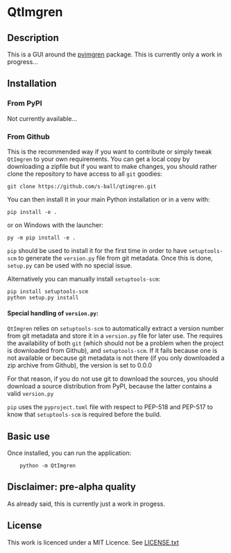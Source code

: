 <!-- [![Build Status](https://travis-ci.com/s-ball/MockSelector.svg?branch=master)](https://travis-ci.com/s-ball/MockSelector)
[![codecov](https://codecov.io/gh/s-ball/MockSelector/branch/master/graph/badge.svg)](https://codecov.io/gh/s-ball/MockSelector)
-->
# QtImgren

## Description

This is a GUI around the [pyimgren](https://pypi.org/project/pyimgren/) package. This is currently only a work in progress...

## Installation

### From PyPI

Not currently available...

### From Github

This is the recommended way if you want to contribute or simply tweak
`QtImgren` to your own requirements. You can get a local copy by
downloading a zipfile but if you want to make changes, you should
 rather clone the repository to have access to all `git` goodies:

    git clone https://github.com/s-ball/qtimgren.git

You can then install it in your main Python installation or in a venv with:

    pip install -e .

or on Windows with the launcher:

    py -m pip install -e .
    
`pip` should be used to install it for the first time in order to have
`setuptools-scm` to generate the `version.py` file from git metadata.
Once this is done, `setup.py` can be used with no special issue.

Alternatively you can manually install `setuptools-scm`:

    pip install setuptools-scm
    python setup.py install

#### Special handling of `version.py`:

`QtImgren` relies on `setuptools-scm` to automatically extract a
version number from git metadata and store it in a `version.py` file
for later use. The requires the availability of both `git` (which should
not be a problem when the project is downloaded from Github), and
`setuptools-scm`. If it fails because one is not available or because
git metadata is not there (if you only downloaded a zip archive from
Github), the version is set to 0.0.0

For that reason, if you do not use git to download the sources, you
should download a source distribution from PyPI, because the latter
contains a valid `version.py`

`pip` uses the `pyproject.toml` file with respect to PEP-518 and
PEP-517 to know that `setuptools-scm` is required before the build.

## Basic use

Once installed, you can run the application:

```
    python -m QtImgren
```


## Disclaimer: pre-alpha quality

As already said, this is currently just a work in progess.
## License

This work is licenced under a MIT Licence. See [LICENSE.txt](https://raw.githubusercontent.com/s-ball/MockSelector/master/LICENCE.txt)
